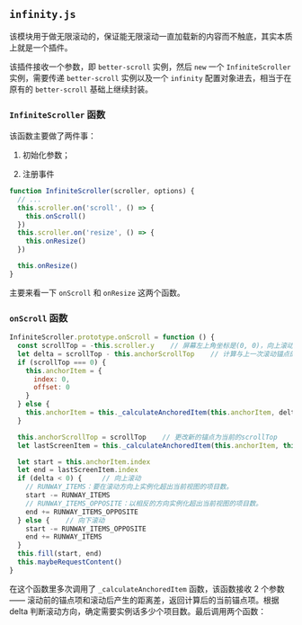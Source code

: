 ## `infinity.js`

该模块用于做无限滚动的，保证能无限滚动一直加载新的内容而不触底，其实本质上就是一个插件。

该插件接收一个参数，即 `better-scroll` 实例，然后 `new` 一个 `InfiniteScroller` 实例，需要传递 `better-scroll` 实例以及一个 `infinity` 配置对象进去，相当于在原有的 `better-scroll` 基础上继续封装。

### `InfiniteScroller` 函数

该函数主要做了两件事：

1. 初始化参数；

2. 注册事件

```js
function InfiniteScroller(scroller, options) {
  // ...
  this.scroller.on('scroll', () => {
    this.onScroll()
  })
  this.scroller.on('resize', () => {
    this.onResize()
  })

  this.onResize()
}
```

主要来看一下 `onScroll` 和 `onResize` 这两个函数。

### `onScroll` 函数

```js
InfiniteScroller.prototype.onScroll = function () {
  const scrollTop = -this.scroller.y    // 屏幕左上角坐标是(0, 0)，向上滚动是沿着y轴负方向进行的，所以这里取负值
  let delta = scrollTop - this.anchorScrollTop    // 计算与上一次滚动锚点的距离差
  if (scrollTop === 0) {
    this.anchorItem = {
      index: 0,
      offset: 0
    }
  } else {
    this.anchorItem = this._calculateAnchoredItem(this.anchorItem, delta)     // 计算锚点项的位置
  }

  this.anchorScrollTop = scrollTop    // 更改新的锚点为当前的scrollTop
  let lastScreenItem = this._calculateAnchoredItem(this.anchorItem, this.wrapperEl.offsetHeight)  // 根据包裹容器的高度计算上一屏最后一个元素的位置

  let start = this.anchorItem.index
  let end = lastScreenItem.index
  if (delta < 0) {     // 向上滚动
    // RUNWAY_ITEMS：要在滚动方向上实例化超出当前视图的项目数。
    start -= RUNWAY_ITEMS
    // RUNWAY_ITEMS_OPPOSITE：以相反的方向实例化超出当前视图的项目数。
    end += RUNWAY_ITEMS_OPPOSITE
  } else {    // 向下滚动
    start -= RUNWAY_ITEMS_OPPOSITE
    end += RUNWAY_ITEMS
  }
  this.fill(start, end)
  this.maybeRequestContent()
}
```

在这个函数里多次调用了 `_calculateAnchoredItem` 函数，该函数接收 2 个参数 —— 滚动前的锚点项和滚动后产生的距离差，返回计算后的当前锚点项。根据 delta 判断滚动方向，确定需要实例话多少个项目数。最后调用两个函数：




